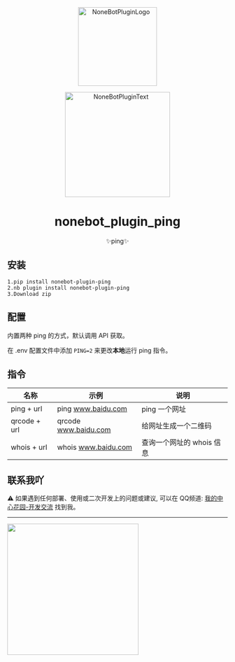 <div align="center">
  <img src="https://s2.loli.net/2022/06/16/opBDE8Swad5rU3n.png" width="180" height="180" alt="NoneBotPluginLogo">
  <br>
  <p><img src="https://s2.loli.net/2022/06/16/xsVUGRrkbn1ljTD.png" width="240" alt="NoneBotPluginText"></p>
</div>

<div align="center">

# nonebot_plugin_ping
✨ping✨

</div>

## 安装
    1.pip install nonebot-plugin-ping
    2.nb plugin install nonebot-plugin-ping
    3.Download zip

## 配置

内置两种 ping 的方式，默认调用 API 获取。

在 .env 配置文件中添加 `PING=2` 来更改**本地**运行 ping 指令。

## 指令

| 名称          | 示例                 | 说明                    |
| ------------ | -------------------- | ----------------------- |
| ping + url   | ping www.baidu.com   | ping 一个网址            |
| qrcode + url | qrcode www.baidu.com | 给网址生成一个二维码      |
| whois + url  | whois www.baidu.com  | 查询一个网址的 whois 信息 |

## 联系我吖

⚠️ 如果遇到任何部署、使用或二次开发上的问题或建议, 可以在 QQ频道: [我的中心花园-开发交流](https://pd.qq.com/s/8bkfowg3c) 找到我。


<hr>
<img width="300px" src="https://count.getloli.com/get/@zhulinyv?theme=rule34"></img>
